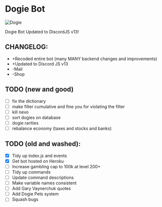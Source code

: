 # Dogie Bot

![Dogie](https://i.imgur.com/xOhfiL2h.jpg)

Dogie Bot Updated to DiscordJS v13!

## CHANGELOG:

- \+Recoded entire bot (many MANY backend changes and improvements)
- \+Updated to Discord JS v13
- \-Mail
- \-Shop

## TODO (new and good)

- [ ] fix the dictionary
- [ ] make filter cumulative and fine you for violating the filter
- [ ] kill nevo
- [ ] sort dogies on database
- [ ] dogie rarities
- [ ] rebalance economy (taxes and stocks and banks)

## TODO (old and washed):

- [x] Tidy up index.js and events
- [x] Get bot hosted on Heroku
- [ ] Increase gambling cap to 100k at level 200+
- [ ] Tidy up commands
- [ ] Update command descriptions
- [ ] Make variable names consistent
- [ ] Add Gary Vaynerchuk quotes
- [ ] Add Dogie Pets system
- [ ] Squash bugs
